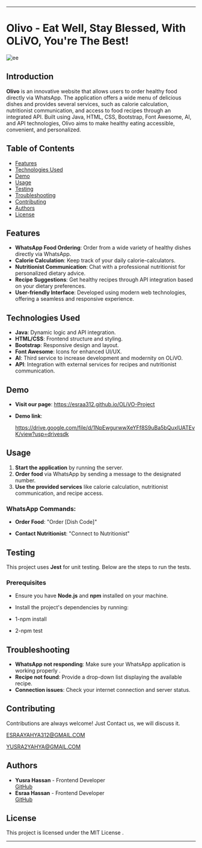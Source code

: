 

---

# Olivo - Eat Well, Stay Blessed, With OLiVO, You're The Best!


![ee](https://github.com/user-attachments/assets/d3c31ee6-7bc4-4d10-9e82-d4d05537c6cd)



## Introduction
**Olivo** is an innovative website that allows users to order healthy food directly via WhatsApp. The application offers a wide menu of delicious dishes and provides several services, such as calorie calculation, nutritionist communication, and access to food recipes through an integrated API. Built using Java, HTML, CSS, Bootstrap, Font Awesome, AI, and API technologies, Olivo aims to make healthy eating accessible, convenient, and personalized.

## Table of Contents
- [Features](#features)
- [Technologies Used](#technologies-used)
- [Demo](#Demo)
- [Usage](#usage)
- [Testing](#Testing)
- [Troubleshooting](#troubleshooting)
- [Contributing](#Contributing)
- [Authors](#Authors)
- [License](#license)

## Features
- **WhatsApp Food Ordering**: Order from a wide variety of healthy dishes directly via WhatsApp.
- **Calorie Calculation**: Keep track of your daily calorie-calculators.
- **Nutritionist Communication**: Chat with a professional nutritionist for personalized dietary advice.
- **Recipe Suggestions**: Get healthy recipes through API integration based on your dietary preferences.
- **User-friendly Interface**: Developed using modern web technologies, offering a seamless and responsive experience.

## Technologies Used
- **Java**: Dynamic logic and API integration.
- **HTML/CSS**: Frontend structure and styling.
- **Bootstrap**: Responsive design and layout.
- **Font Awesome**: Icons for enhanced UI/UX.
- **AI**: Third service to increase development and modernity on OLiVO.
- **API**: Integration with external services for recipes and nutritionist communication.

## Demo
- **Visit our page**:
https://esraa312.github.io/OLiVO-Project
  
- **Demo link**:

  https://drive.google.com/file/d/1NpEwgurwwXeYFf8S9uBa5bQuxlUATEvK/view?usp=drivesdk

## Usage
1. **Start the application** by running the server.
2. **Order food** via WhatsApp by sending a message to the designated number.
3. **Use the provided services** like calorie calculation, nutritionist communication, and recipe access.

### WhatsApp Commands:
- **Order Food**: "Order [Dish Code]"

- **Contact Nutritionist**: "Connect to Nutritionist"






## Testing

This project uses **Jest** for unit testing. Below are the steps to run the tests.

### Prerequisites

- Ensure you have **Node.js** and **npm** installed on your machine.
- Install the project's dependencies by running:

 - 1-npm install
 - 2-npm test

 

## Troubleshooting
- **WhatsApp not responding**: Make sure your WhatsApp application is working properly .
- **Recipe not found**: Provide a drop-down list displaying the available recipe.
- **Connection issues**: Check your internet connection and server status.


## Contributing

Contributions are always welcome! Just Contact us, we will discuss it.

 ESRAAYAHYA312@GMAIL.COM 

 YUSRA2YAHYA@GMAIL.COM


## Authors
- **Yusra Hassan** - Frontend Developer  
  [GitHub](https://github.com/yusrA312)
- **Esraa Hassan** - Frontend Developer  
  [GitHub](https://github.com/esrAA312)



## License
This project is licensed under the MIT License .

---
